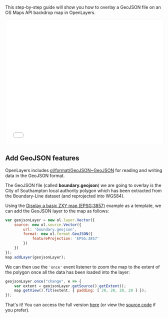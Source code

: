 This step-by-step guide will show you how to overlay a GeoJSON file on an OS Maps API backdrop map in OpenLayers.

<p><iframe style="width:100%;height:400px;max-width:1200px;border:1px solid #f5f5f5;" src="/public/os-data-hub-tutorials/dist/quick-start/openlayers-adding-geojson.php"></iframe></p>

## Add GeoJSON features

OpenLayers includes [ol/format/GeoJSON~GeoJSON](https://openlayers.org/en/latest/apidoc/module-ol_format_GeoJSON-GeoJSON.html) for reading and writing data in the GeoJSON format.

The GeoJSON file (called **boundary.geojson**) we are going to overlay is the City of Southampton local authority polygon which has been extracted from the Boundary-Line dataset (and reprojected into WGS84).

Using the [Display a basic ZXY map (EPSG:3857)](https://labs.os.uk/public/os-data-hub-examples/os-maps-api/zxy-3857-basic-map) example as a template, we can add the GeoJSON layer to the map as follows:

```js
var geojsonLayer = new ol.layer.Vector({
    source: new ol.source.Vector({
        url: 'boundary.geojson',
        format: new ol.format.GeoJSON({
            featureProjection: 'EPSG:3857'
        })
    })
});
map.addLayer(geojsonLayer);
```

We can then use the `'once'` event listener to zoom the map to the extent of the polygon once all the data has been loaded into the layer:

```js
geojsonLayer.once("change", e => {
    var extent = geojsonLayer.getSource().getExtent();
    map.getView().fit(extent, { padding: [ 20, 20, 20, 20 ] });
});
```

That's it! You can access the full version [here](/public/os-data-hub-tutorials/dist/quick-start/openlayers-adding-geojson.php) (or view the [source code](/public/os-data-hub-tutorials/dist/quick-start/source-view.html#openlayers-adding-geojson) if you prefer).
